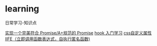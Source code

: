 <!--
 * @Author: wuz
 * @Date: 2021-02-27 22:31:50
 * @LastEditTime: 2021-02-27 22:44:51
 * @FilePath: /learning/README.md
-->
# learning

日常学习-知识点

[实现一个完美符合 Promise/A+规范的 Promise](https://github.com/wuzhu99/learning/issues/2)
[hook 入门学习](https://github.com/wuzhu99/learning/issues/4)
[css自定义属性](https://github.com/wuzhu99/learning/issues/1)
[IIFE（立即调用函数表达式，自执行匿名函数)](https://github.com/wuzhu99/learning/issues/3)
